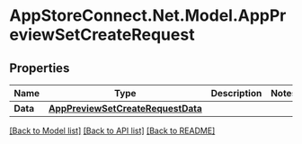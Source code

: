 # AppStoreConnect.Net.Model.AppPreviewSetCreateRequest

## Properties

Name | Type | Description | Notes
------------ | ------------- | ------------- | -------------
**Data** | [**AppPreviewSetCreateRequestData**](AppPreviewSetCreateRequestData.md) |  | 

[[Back to Model list]](../README.md#documentation-for-models) [[Back to API list]](../README.md#documentation-for-api-endpoints) [[Back to README]](../README.md)

